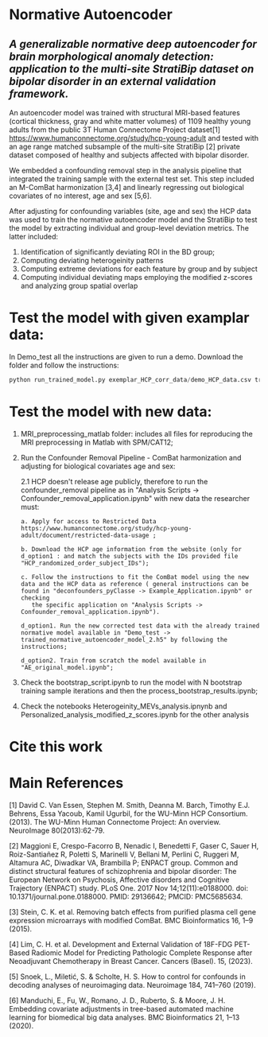 # Normative Autoencoder
## *A generalizable normative deep autoencoder for brain morphological anomaly detection: application to the multi-site StratiBip dataset on bipolar disorder in an external validation framework.*

An autoencoder model was trained with structural MRI-based features (cortical thickness, gray and white matter volumes) of 1109 healthy young adults from the public 3T Human Connectome Project dataset[1] https://www.humanconnectome.org/study/hcp-young-adult and tested with an age range matched subsample of the multi-site StratiBip [2] private dataset composed of healthy and subjects affected with bipolar disorder. 

We embedded a confounding removal step in the analysis pipeline that integrated the training sample with the external test set. This step included an M-ComBat harmonization [3,4] and linearly regressing out biological covariates of no interest, age and sex [5,6].

After adjusting for confounding variables (site, age and sex) the HCP data was used to train the normative autoencoder model and the StratiBip to test the model by extracting individual and group-level deviation metrics. The latter included: 
   1. Identification of significantly deviating ROI in the BD group;
   2. Computing deviating heterogeinity patterns
   3. Computing extreme deviations for each feature by group and by subject
   4. Computing individual deviating maps employing the modified z-scores and analyzing group spatial overlap

# Test the model with given examplar data:
In Demo_test all the instructions are given to run a demo. 
Download the folder and follow the instructions:
```python
python run_trained_model.py exemplar_HCP_corr_data/demo_HCP_data.csv trained_normative_autoencoder_model_2.h5 mZ_HCP_estimates.pkl <YOURresuls_folder_name>
```
# Test the model with new data:
1. MRI_preprocessing_matlab folder: includes all files for reproducing the MRI preprocessing in Matlab with SPM/CAT12;
   
2. Run the Confounder Removal Pipeline - ComBat harmonization and adjusting for biological covariates age and sex:
   
    2.1 HCP doesn't release age publicly, therefore to run the confounder_removal pipeline as in "Analysis Scripts -> Confounder_removal_application.ipynb" with new data the researcher must:
   
       a. Apply for access to Restricted Data https://www.humanconnectome.org/study/hcp-young-adult/document/restricted-data-usage ;
   
       b. Download the HCP age information from the website (only for d_option1 : and match the subjects with the IDs provided file "HCP_randomized_order_subject_IDs");
   
       c. Follow the instructions to fit the ComBat model using the new data and the HCP data as reference ( general instructions can be found in "deconfounders_pyClasse -> Example_Application.ipynb" or checking 
          the specific application on "Analysis Scripts -> Confounder_removal_application.ipynb").
   
       d_option1. Run the new corrected test data with the already trained normative model available in "Demo_test -> trained_normative_autoencoder_model_2.h5" by following the instructions;

       d_option2. Train from scratch the model available in "AE_original_model.ipynb";

3. Check the bootstrap_script.ipynb to run the model with N bootstrap training sample iterations and then the process_bootstrap_results.ipynb;
   
4. Check the notebooks Heterogeinity_MEVs_analysis.ipnynb and Personalized_analysis_modified_z_scores.ipynb for the other analysis

# Cite this work 

# Main References
[1]  David C. Van Essen, Stephen M. Smith, Deanna M. Barch, Timothy E.J. Behrens, Essa Yacoub, Kamil Ugurbil, for the WU-Minn HCP Consortium. (2013). The WU-Minn Human Connectome Project: An overview. NeuroImage 80(2013):62-79. 

[2] Maggioni E, Crespo-Facorro B, Nenadic I, Benedetti F, Gaser C, Sauer H, Roiz-Santiañez R, Poletti S, Marinelli V, Bellani M, Perlini C, Ruggeri M, Altamura AC, Diwadkar VA, Brambilla P; ENPACT group. Common and distinct structural features of schizophrenia and bipolar disorder: The European Network on Psychosis, Affective disorders and Cognitive Trajectory (ENPACT) study. PLoS One. 2017 Nov 14;12(11):e0188000. doi: 10.1371/journal.pone.0188000. PMID: 29136642; PMCID: PMC5685634.

[3] Stein, C. K. et al. Removing batch effects from purified plasma cell gene expression microarrays with modified ComBat. BMC Bioinformatics 16, 1–9 (2015).

[4] Lim, C. H. et al. Development and External Validation of 18F-FDG PET-Based Radiomic Model for Predicting Pathologic Complete Response after Neoadjuvant Chemotherapy in Breast Cancer. Cancers (Basel). 15, (2023).

[5] Snoek, L., Miletić, S. & Scholte, H. S. How to control for confounds in decoding analyses of neuroimaging data. Neuroimage 184, 741–760 (2019).

[6] Manduchi, E., Fu, W., Romano, J. D., Ruberto, S. & Moore, J. H. Embedding covariate adjustments in tree-based automated machine learning for biomedical big data analyses. BMC Bioinformatics 21, 1–13 (2020).
